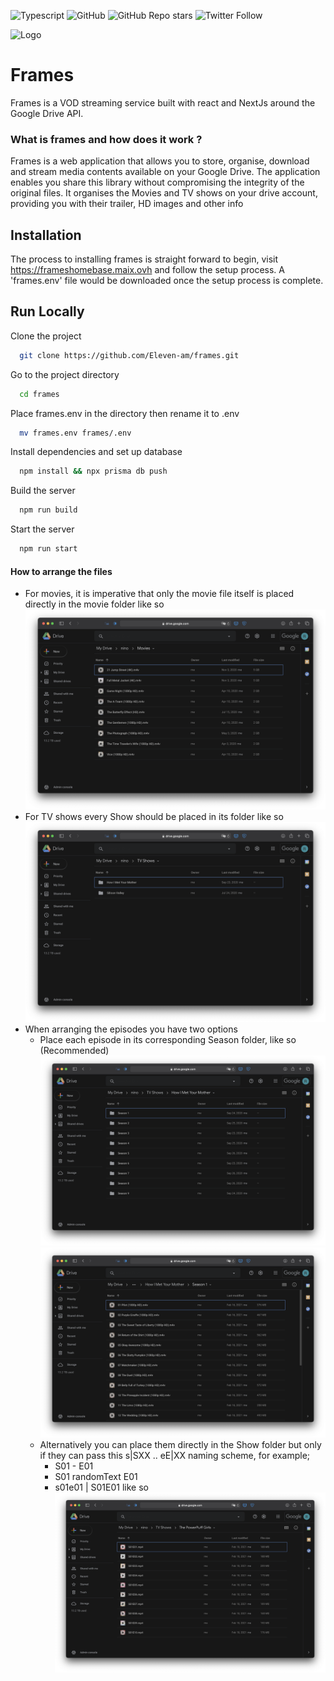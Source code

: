 ![Typescript](https://img.shields.io/badge/built%20with-Typescript-informational)
![GitHub](https://img.shields.io/github/license/eleven-am/frames)
![GitHub Repo stars](https://img.shields.io/github/stars/eleven-am/frames?style=social)
![Twitter Follow](https://img.shields.io/twitter/follow/maixperiyon?style=social)

![Logo](https://frameshomebase.maix.ovh/favicons/android-chrome-192x192.png)

# Frames

Frames is a VOD streaming service built with react and NextJs around the Google Drive API.

### What is frames and how does it work ?
Frames is a web application that allows you to store, organise, download and stream media contents available on your Google Drive.
The application enables you share this library without compromising the integrity of the original files.
It organises the Movies and TV shows on your drive account, providing you with their trailer, HD images and other info

## Installation
The process to installing frames is straight forward to begin, visit https://frameshomebase.maix.ovh and follow the setup process.
A 'frames.env' file would be downloaded once the setup process is complete.
    
## Run Locally

Clone the project

```bash
  git clone https://github.com/Eleven-am/frames.git
```

Go to the project directory

```bash
  cd frames
```

Place frames.env in the directory then rename it to .env

```bash
  mv frames.env frames/.env
```

Install dependencies and set up database

```bash
  npm install && npx prisma db push
```

Build the server

```bash
  npm run build
```

Start the server

```bash
  npm run start
```

#### How to arrange the files
* For movies, it is imperative that only the movie file itself is placed directly in the movie folder like so ![](art/22.png)
* For TV shows every Show should be placed in its folder like so ![](art/24.png)
* When arranging the episodes you have two options
    * Place each episode in its corresponding Season folder, like so (Recommended) ![](art/25.png) ![](art/26.png)
    * Alternatively you can place them directly in the Show folder but only if they can pass this s|SXX .. eE|XX naming scheme, for example;
        * S01 - E01
        * S01 randomText E01
        * s01e01 | S01E01
          like so ![](art/23.png)

